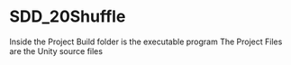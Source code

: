 # SDD_20Shuffle

Inside the Project Build folder is the executable program
The Project Files are the Unity source files 
